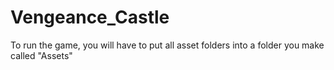 # Vengeance_Castle
To run the game, you will have to put all asset folders into a folder you make called "Assets"
